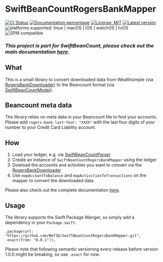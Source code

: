 # SwiftBeanCountRogersBankMapper

[![CI Status](https://github.com/Nef10/SwiftBeanCountRogersBankMapper/workflows/CI/badge.svg?event=push)](https://github.com/Nef10/RogersBankDownloader/actions?query=workflow%3A%22CI%22) [![Documentation percentage](https://nef10.github.io/SwiftBeanCountRogersBankMapper/badge.svg)](https://nef10.github.io/SwiftBeanCountRogersBankMapper/) [![License: MIT](https://img.shields.io/github/license/Nef10/SwiftBeanCountRogersBankMapper)](https://github.com/Nef10/SwiftBeanCountRogersBankMapper/blob/main/LICENSE) [![Latest version](https://img.shields.io/github/v/release/Nef10/SwiftBeanCountRogersBankMapper?label=SemVer&sort=semver)](https://github.com/Nef10/SwiftBeanCountRogersBankMapper/releases) ![platforms supported: linux | macOS | iOS | watchOS | tvOS](https://img.shields.io/badge/platform-linux%20%7C%20macOS%20%7C%20iOS%20%7C%20watchOS%20%7C%20tvOS-blue) ![SPM compatible](https://img.shields.io/badge/SPM-compatible-blue)

### ***This project is part for SwiftBeanCount, please check out the main documentation [here](https://github.com/Nef10/SwiftBeanCount).***

## What

This is a small library to convert downloaded data from Wealthsimple (via [RogersBankDownloader](https://github.com/Nef10/RogersBankDownloader)) to the Beancount format (via [SwiftBeanCountModel](https://github.com/Nef10/SwiftBeanCountModel)).

## Beancount meta data

The library relies on meta data in your Beancount file to find your accounts. Please add `rogers-bank-last-four: "XXXX"` with the last four digits of your number to your Credit Card Liability account.

## How

1) Load your ledger, e.g. via  [SwiftBeanCountParser](https://github.com/Nef10/SwiftBeanCountParser)
2) Create an instance of `SwiftBeanCountRogersBankMapper` using the ledger
3) Dowload the accounts and activities you want to convert via the [RogersBankDownloader](https://github.com/Nef10/RogersBankDownloader)
4) Use `mapAccountToBalance` and `mapActivitiesToTransactions` on the mapper to convert the downloaded data

Please also check out the complete documentation [here](https://nef10.github.io/SwiftBeanCountRogersBankMapper/).

## Usage

The library supports the Swift Package Manger, so simply add a dependency in your `Package.swift`:

```
.package(url: "https://github.com/Nef10/SwiftBeanCountRogersBankMapper.git", .exact(from: "0.0.1")),
```

Please note that following semantic versioning every release before version 1.0.0 might be breaking, so use `.exact` for now.
